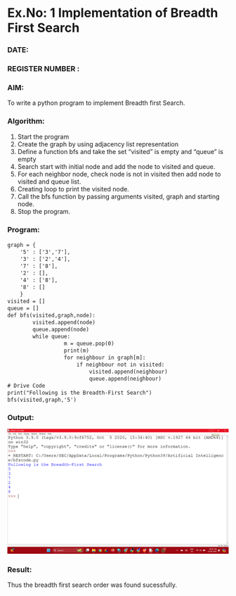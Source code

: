 # Ex.No: 1  Implementation of Breadth First Search 
### DATE:                                                                            
### REGISTER NUMBER : 
### AIM: 
To write a python program to implement Breadth first Search. 
### Algorithm:
1. Start the program
2. Create the graph by using adjacency list representation
3. Define a function bfs and take the set “visited” is empty and “queue” is empty
4. Search start with initial node and add the node to visited and queue.
5. For each neighbor node, check node is not in visited then add node to visited and queue list.
6.  Creating loop to print the visited node.
7.   Call the bfs function by passing arguments visited, graph and starting node.
8.   Stop the program.
### Program:
```
graph = {
    '5' : ['3','7'],
    '3' : ['2','4'],
    '7' : ['8'],
    '2' : [],
    '4' : ['8'],
    '8' : []
    }
visited = []
queue = []
def bfs(visited,graph,node):
        visited.append(node)
        queue.append(node)
        while queue:
                  m = queue.pop(0)
                  print(m)
                  for neighbour in graph[m]:
                      if neighbour not in visited:
                          visited.append(neighbour)
                          queue.append(neighbour)
# Drive Code
print("Following is the Breadth-First Search")
bfs(visited,graph,'5')

```
### Output:

![](bfs.png)

### Result:
Thus the breadth first search order was found sucessfully.
